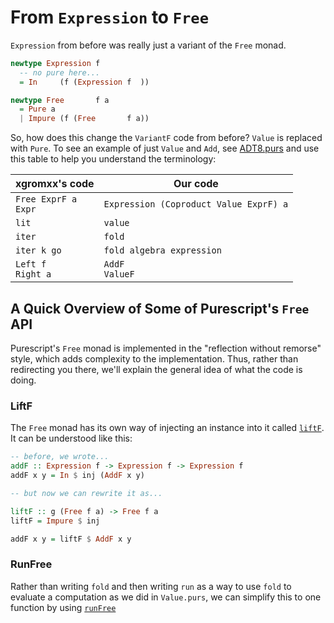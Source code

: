 # From `Expression` to `Free`

`Expression` from before was really just a variant of the `Free` monad.
```purescript
newtype Expression f
  -- no pure here...
  = In     (f (Expression f  ))

newtype Free       f a
  = Pure a
  | Impure (f (Free       f a))
```

So, how does this change the `VariantF` code from before? `Value` is replaced with `Pure`. To see an example of just `Value` and `Add`, see [ADT8.purs](https://github.com/xgrommx/purescript-from-adt-to-eadt/blob/master/src/ADT8.purs) and use this table to help you understand the terminology:

| xgromxx's code | Our code |
| - | - |
| `Free ExprF a`<br>`Expr` | `Expression (Coproduct Value ExprF) a`
| `lit` | `value`
| `iter` | `fold`
| `iter k go` | `fold algebra expression`
| `Left f`<br>`Right a` | `AddF`<br>`ValueF`

## A Quick Overview of Some of Purescript's `Free` API

Purescript's `Free` monad is implemented in the "reflection without remorse" style, which adds complexity to the implementation. Thus, rather than redirecting you there, we'll explain the general idea of what the code is doing.

### LiftF

The `Free` monad has its own way of injecting an instance into it called [`liftF`](https://pursuit.purescript.org/packages/purescript-free/5.1.0/docs/Control.Monad.Free#v:liftF). It can be understood like this:
```purescript
-- before, we wrote...
addF :: Expression f -> Expression f -> Expression f
addF x y = In $ inj (AddF x y)

-- but now we can rewrite it as...

liftF :: g (Free f a) -> Free f a
liftF = Impure $ inj

addF x y = liftF $ AddF x y
```

### RunFree

Rather than writing `fold` and then writing `run` as a way to use `fold` to evaluate a computation as we did in `Value.purs`, we can simplify this to one function by using [`runFree`](https://pursuit.purescript.org/packages/purescript-free/4.2.0/docs/Control.Monad.Free#v:runFree)
